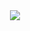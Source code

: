 <center><img src="https://github.com/user-attachments/assets/c246f38b-88ea-4c4c-a78c-ec0058345389"></center>
